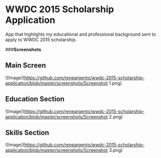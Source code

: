 # WWDC 2015 Scholarship Application
App that highlights my educational and professional background sent to apply to WWDC 2015 scholarship.

###**Screenshots** <br/>
## Main Screen
![Image](https://github.com/reneargento/wwdc-2015-scholarship-application/blob/master/screenshots/Screenshot 1.png)

## Education Section
![Image](https://github.com/reneargento/wwdc-2015-scholarship-application/blob/master/screenshots/Screenshot 2.png)

## Skills Section
![Image](https://github.com/reneargento/wwdc-2015-scholarship-application/blob/master/screenshots/Screenshot 3.png)

